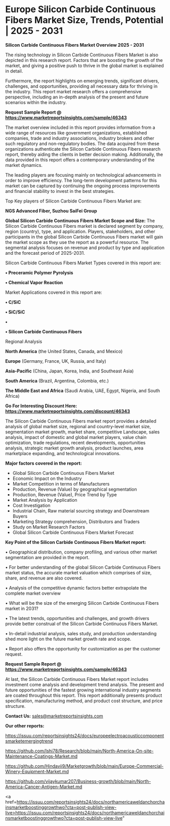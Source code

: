# Europe Silicon Carbide Continuous Fibers Market Size, Trends, Potential | 2025 - 2031

<Strong> Silicon Carbide Continuous Fibers Market Overview 2025 - 2031</strong>

The rising technology in Silicon Carbide Continuous Fibers Market is also depicted in this research report. Factors that are boosting the growth of the market, and giving a positive push to thrive in the global market is explained in detail.

Furthermore, the report highlights on emerging trends, significant drivers, challenges, and opportunities, providing all necessary data for thriving in the industry. This report market research offers a comprehensive perspective, including an in-depth analysis of the present and future scenarios within the industry.

<strong>Request Sample Report @ <a href=https://www.marketreportsinsights.com/sample/46343>https://www.marketreportsinsights.com/sample/46343</a></strong>

The market overview included in this report provides information from a wide range of resources like government organizations, established companies, trade and industry associations, industry brokers and other such regulatory and non-regulatory bodies. The data acquired from these organizations authenticate the Silicon Carbide Continuous Fibers research report, thereby aiding the clients in better decision making. Additionally, the data provided in this report offers a contemporary understanding of the market dynamics.

The leading players are focusing mainly on technological advancements in order to improve efficiency. The long-term development patterns for this market can be captured by continuing the ongoing process improvements and financial stability to invest in the best strategies.

Top Key players of Silicon Carbide Continuous Fibers Market are:

<strong>NGS Advanced Fiber, Suzhou SaiFei Group</strong>

<strong><b>Global Silicon Carbide Continuous Fibers Market Scope and Size:</b></strong>
The Silicon Carbide Continuous Fibers market is declared segment by company, region (country), type, and application. Players, stakeholders, and other participants in the global Silicon Carbide Continuous Fibers market will gain the market scope as they use the report as a powerful resource. The segmental analysis focuses on revenue and product by type and application and the forecast period of 2025-2031.

Silicon Carbide Continuous Fibers Market Types covered in this report are:

<strong>•  Preceramic Polymer Pyrolysis

•  Chemical Vapor Reaction</strong>

Market Applications covered in this report are:

<strong>•  C/SiC

•  SiC/SiC

•  

•  Silicon Carbide Continuous Fibers</strong> 

Regional Analysis

<strong>North America</strong> (the United States, Canada, and Mexico)

<strong>Europe</strong> (Germany, France, UK, Russia, and Italy)

<strong>Asia-Pacific</strong> (China, Japan, Korea, India, and Southeast Asia)

<strong>South America</strong> (Brazil, Argentina, Colombia, etc.)

<strong>The Middle East and Africa</strong> (Saudi Arabia, UAE, Egypt, Nigeria, and South Africa)

<strong>Go For Interesting Discount Here: <a href=https://www.marketreportsinsights.com/discount/46343>https://www.marketreportsinsights.com/discount/46343</a></strong>

The Silicon Carbide Continuous Fibers market report provides a detailed analysis of global market size, regional and country-level market size, segmentation market growth, market share, competitive Landscape, sales analysis, impact of domestic and global market players, value chain optimization, trade regulations, recent developments, opportunities analysis, strategic market growth analysis, product launches, area marketplace expanding, and technological innovations.

<strong><b>Major factors covered in the report:</b></strong>
<ul>
  <li>Global Silicon Carbide Continuous Fibers Market </li>
  <li>Economic Impact on the Industry</li>
  <li>Market Competition in terms of Manufacturers</li>
  <li>Production, Revenue (Value) by geographical segmentation</li>
  <li>Production, Revenue (Value), Price Trend by Type</li>
  <li>Market Analysis by Application</li>
  <li>Cost Investigation</li>
  <li>Industrial Chain, Raw material sourcing strategy and Downstream Buyers</li>
  <li>Marketing Strategy comprehension, Distributors and Traders</li>
  <li>Study on Market Research Factors</li>
  <li>Global Silicon Carbide Continuous Fibers Market Forecast</li>
</ul>

<strong><b>Key Point of the Silicon Carbide Continuous Fibers Market report:</b></strong>

• Geographical distribution, company profiling, and various other market segmentation are provided in the report.

• For better understanding of the global Silicon Carbide Continuous Fibers market status, the accurate market valuation which comprises of size, share, and revenue are also covered.

• Analysis of the competitive dynamic factors better extrapolate the complete market overview

• What will be the size of the emerging Silicon Carbide Continuous Fibers market in 2031?

• The latest trends, opportunities and challenges, and growth drivers provide better construal of the Silicon Carbide Continuous Fibers Market.

• In-detail industrial analysis, sales study, and production understanding shed more light on the future market growth rate and scope.

• Report also offers the opportunity for customization as per the customer request.

<strong>Request Sample Report @ <a href=https://www.marketreportsinsights.com/sample/46343>https://www.marketreportsinsights.com/sample/46343</a></strong>

At last, the Silicon Carbide Continuous Fibers Market report includes investment come analysis and development trend analysis. The present and future opportunities of the fastest growing international industry segments are coated throughout this report. This report additionally presents product specification, manufacturing method, and product cost structure, and price structure.

<strong>Contact Us:</strong>
sales@marketreportsinsights.com

<strong>Our other reports:</strong>

<a href=https://issuu.com/reportsinsights24/docs/europeelectroacousticcomponentsmarketemergingtrend>https://issuu.com/reportsinsights24/docs/europeelectroacousticcomponentsmarketemergingtrend</a>

<a href=https://github.com/Ishi78/Research/blob/main/North-America-On-site-Maintenance-Coatings-Market.md>https://github.com/Ishi78/Research/blob/main/North-America-On-site-Maintenance-Coatings-Market.md</a>

<a href=https://github.com/Hindavii9/Marketgrowth/blob/main/Europe-Commercial-Winery-Equipment-Market.md>https://github.com/Hindavii9/Marketgrowth/blob/main/Europe-Commercial-Winery-Equipment-Market.md</a>

<a href=https://github.com/vijaykumar207/Business-growth/blob/main/North-America-Cancer-Antigen-Market.md>https://github.com/vijaykumar207/Business-growth/blob/main/North-America-Cancer-Antigen-Market.md</a>

<a href=https://issuu.com/reportsinsights24/docs/northamericaweldanchorchainsmarketboostinggrowthwo?cta=post-publish-view-live>https://issuu.com/reportsinsights24/docs/northamericaweldanchorchainsmarketboostinggrowthwo?cta=post-publish-view-live</a>"
